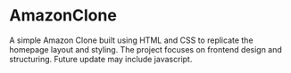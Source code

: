 # AmazonClone
A simple Amazon Clone built using HTML and CSS to replicate the homepage layout and styling. The project focuses on frontend design and structuring. Future update may include javascript.
